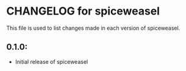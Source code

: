 # CHANGELOG for spiceweasel

This file is used to list changes made in each version of spiceweasel.

## 0.1.0:

* Initial release of spiceweasel
